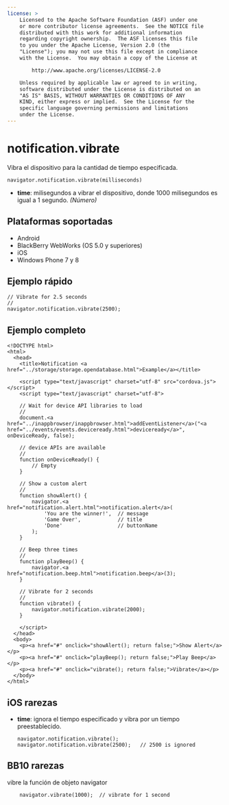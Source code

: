 ```yaml
---
license: >
    Licensed to the Apache Software Foundation (ASF) under one
    or more contributor license agreements.  See the NOTICE file
    distributed with this work for additional information
    regarding copyright ownership.  The ASF licenses this file
    to you under the Apache License, Version 2.0 (the
    "License"); you may not use this file except in compliance
    with the License.  You may obtain a copy of the License at

        http://www.apache.org/licenses/LICENSE-2.0

    Unless required by applicable law or agreed to in writing,
    software distributed under the License is distributed on an
    "AS IS" BASIS, WITHOUT WARRANTIES OR CONDITIONS OF ANY
    KIND, either express or implied.  See the License for the
    specific language governing permissions and limitations
    under the License.
---
```


# notification.vibrate

Vibra el dispositivo para la cantidad de tiempo especificada.

    navigator.notification.vibrate(milliseconds)
    

*   **time**: milisegundos a vibrar el dispositivo, donde 1000 milisegundos es igual a 1 segundo. *(Número)*

## Plataformas soportadas

*   Android
*   BlackBerry WebWorks (OS 5.0 y superiores)
*   iOS
*   Windows Phone 7 y 8

## Ejemplo rápido

    // Vibrate for 2.5 seconds
    //
    navigator.notification.vibrate(2500);
    

## Ejemplo completo

    <!DOCTYPE html>
    <html>
      <head>
        <title>Notification <a href="../storage/storage.opendatabase.html">Example</a></title>
    
        <script type="text/javascript" charset="utf-8" src="cordova.js"></script>
        <script type="text/javascript" charset="utf-8">
    
        // Wait for device API libraries to load
        //
        document.<a href="../inappbrowser/inappbrowser.html">addEventListener</a>("<a href="../events/events.deviceready.html">deviceready</a>", onDeviceReady, false);
    
        // device APIs are available
        //
        function onDeviceReady() {
            // Empty
        }
    
        // Show a custom alert
        //
        function showAlert() {
            navigator.<a href="notification.alert.html">notification.alert</a>(
                'You are the winner!',  // message
                'Game Over',            // title
                'Done'                  // buttonName
            );
        }
    
        // Beep three times
        //
        function playBeep() {
            navigator.<a href="notification.beep.html">notification.beep</a>(3);
        }
    
        // Vibrate for 2 seconds
        //
        function vibrate() {
            navigator.notification.vibrate(2000);
        }
    
        </script>
      </head>
      <body>
        <p><a href="#" onclick="showAlert(); return false;">Show Alert</a></p>
        <p><a href="#" onclick="playBeep(); return false;">Play Beep</a></p>
        <p><a href="#" onclick="vibrate(); return false;">Vibrate</a></p>
      </body>
    </html>
    

## iOS rarezas

*   **time**: ignora el tiempo especificado y vibra por un tiempo preestablecido.
    
        navigator.notification.vibrate();
        navigator.notification.vibrate(2500);   // 2500 is ignored
        

## BB10 rarezas

vibre la función de objeto navigator

        navigator.vibrate(1000);  // vibrate for 1 second
